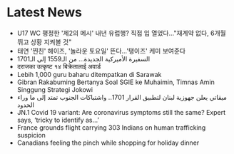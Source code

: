 # Latest News
-  U17 WC 평정한 '제2의 메시' 내년 유럽행? 직접 입 열었다..."재계약 없다, 6개월 뛰고 상황 지켜볼 것"
-  태연 '찐친' 헤이즈, '놀라운 토요일' 뜬다…'탱이즈' 케미 보여준다
-  السفيرة الأميركية الجديدة... من الـ1559 إلى الـ1701
-  दराजका उत्कृष्ट १४ बिक्रेतालाई अवार्ड
-  Lebih 1,000 guru baharu ditempatkan di Sarawak
-  Gibran Rakabuming Bertanya Soal SGIE ke Muhaimin, Timnas Amin Singgung Strategi Jokowi
-  ميقاتي يعلن جهوزية لبنان لتطبيق القرار 1701.. واشتباكات الجنوب تمتد إلى ما وراء الحدود
-  JN.1 Covid 19 variant: Are coronavirus symptoms still the same? Expert says, ‘tricky to identify as…’
-  France grounds flight carrying 303 Indians on human trafficking suspicion
-  Canadians feeling the pinch while shopping for holiday dinner
